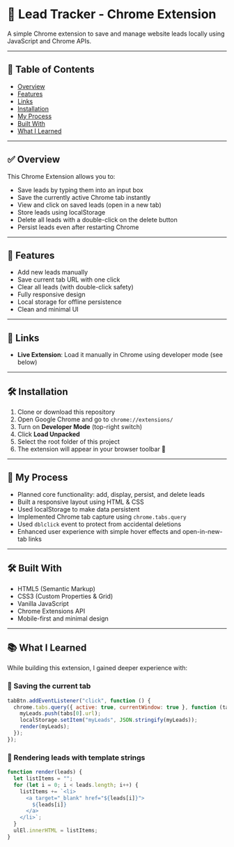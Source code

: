 # 🔗 Lead Tracker - Chrome Extension

A simple Chrome extension to save and manage website leads locally using JavaScript and Chrome APIs.

---

## 📑 Table of Contents

- [Overview](#overview)  
- [Features](#features)    
- [Links](#links)  
- [Installation](#installation)  
- [My Process](#my-process)  
- [Built With](#built-with)  
- [What I Learned](#what-i-learned)  


---

## ✅ Overview

This Chrome Extension allows you to:

- Save leads by typing them into an input box  
- Save the currently active Chrome tab instantly  
- View and click on saved leads (open in a new tab)  
- Store leads using localStorage  
- Delete all leads with a double-click on the delete button  
- Persist leads even after restarting Chrome  

---

## 🎯 Features

- Add new leads manually  
- Save current tab URL with one click  
- Clear all leads (with double-click safety)  
- Fully responsive design  
- Local storage for offline persistence  
- Clean and minimal UI  

---


## 🔗 Links

 
- **Live Extension**: Load it manually in Chrome using developer mode (see below)

---

## 🛠 Installation

1. Clone or download this repository  
2. Open Google Chrome and go to `chrome://extensions/`  
3. Turn on **Developer Mode** (top-right switch)  
4. Click **Load Unpacked**  
5. Select the root folder of this project  
6. The extension will appear in your browser toolbar 🎉

---

## 🔧 My Process

- Planned core functionality: add, display, persist, and delete leads  
- Built a responsive layout using HTML & CSS  
- Used localStorage to make data persistent  
- Implemented Chrome tab capture using `chrome.tabs.query`  
- Used `dblclick` event to protect from accidental deletions  
- Enhanced user experience with simple hover effects and open-in-new-tab links

---

## 🛠 Built With

- HTML5 (Semantic Markup)  
- CSS3 (Custom Properties & Grid)  
- Vanilla JavaScript  
- Chrome Extensions API  
- Mobile-first and minimal design  

---

## 📚 What I Learned

While building this extension, I gained deeper experience with:

### 🔗 Saving the current tab

```js
tabBtn.addEventListener("click", function () {
  chrome.tabs.query({ active: true, currentWindow: true }, function (tabs) {
    myLeads.push(tabs[0].url);
    localStorage.setItem("myLeads", JSON.stringify(myLeads));
    render(myLeads);
  });
});
```

### 🧾 Rendering leads with template strings
```js
function render(leads) {
  let listItems = "";
  for (let i = 0; i < leads.length; i++) {
    listItems += `<li>
      <a target="_blank" href="${leads[i]}">
        ${leads[i]}
      </a>
    </li>`;
  }
  ulEl.innerHTML = listItems;
}

